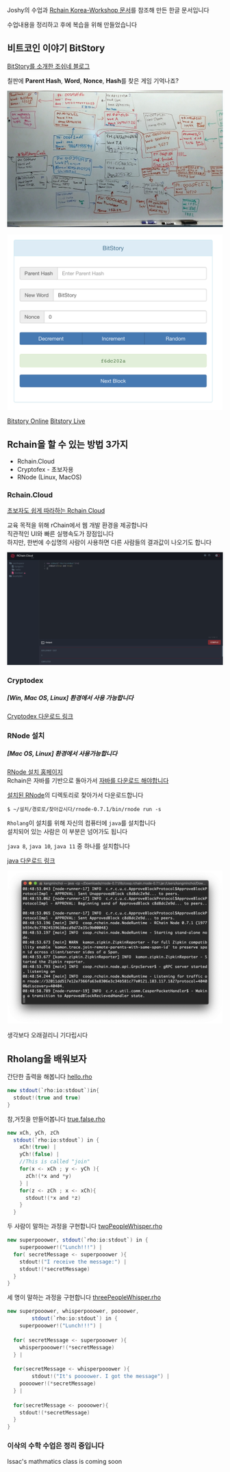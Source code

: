 Joshy의 수업과 [Rchain Korea-Workshop 문서](https://github.com/rchain-community/Korea-Workshop/blob/master/README.md)를 참조해 만든 한글 문서입니다  

수업내용을 정리하고 후에 복습을 위해 만들었습니다  

## 비트코인 이야기 BitStory
[BitStory를 소개한 조쉬네 블로그](https://joshorndorff.github.io/BitStory/)  

칠판에 **Parent Hash**, **Word**, **Nonce**, **Hash**를 찾은 게임 기억나죠?  

![현실에서 하는 Bitstory](img/bitStoryLive.jpg)

![Bitstory online](img/bitStoryOnline.png)

[Bitstory Online](https://joshorndorff.github.io/BitStory/bitStoryOnline.html)
[Bitstory Live](https://joshorndorff.github.io/BitStory/bitStoryLive.html)


## Rchain을 할 수 있는 방법 3가지
* Rchain.Cloud
* Cryptofex - 초보자용
* RNode (Linux, MacOS)


### Rchain.Cloud 

[초보자도 쉽게 따라하는 Rchain Cloud](https://rchain.cloud/)

교육 목적을 위해 rChain에서 웹 개발 환경을 제공합니다  
직관적인 UI와 빠른 실행속도가 장점입니다  
하지만, 한번에 수십명의 사람이 사용하면 다른 사람들의 결과값이 나오기도 합니다  

![rChain Cloud](img/rChainCloud.png)

### Cryptodex
#####  [Win, Mac OS, Linux] 환경에서 사용 가능합니다

[Cryptodex 다운로드 링크](https://cryptofex.io/download/)

### RNode 설치 
##### [Mac OS, Linux] 환경에서 사용가능합니다
[RNode 설치 홈페이지](https://developer.rchain.coop/)  
Rchain은 자바를 기반으로 돌아가서 [자바를 다운로드 해야합니다](https://www.java.com/ko/download/mac_download.jsp)  

[설치된 RNode](https://developer.rchain.coop/)의 디렉토리로 찾아가서 다운로드합니다  

```
$ ~/설치/경로로/찾아갑시다/rnode-0.7.1/bin/rnode run -s
```

`Rholang`이 설치를 위해 자신의 컴퓨터에 `java`를 설치합니다  
설치되어 있는 사람은 이 부분은 넘어가도 됩니다  

`java 8`, `java 10`, `java 11` 중 하나를 설치합니다  

[java 다운로드 링크](https://www.java.com/ko/download/)   

![RNode 설치 화면](img/rnodeInstallationTerminal.png)  


생각보다 오래걸리니 기다립시다  

## Rholang을 배워보자
  
간단한 출력을 해봅니다 [hello.rho](hello.rho)   
```java
new stdout(`rho:io:stdout`)in{
  stdout!(true and true)
}
```
참,거짓을 만들어봅니다 [true,false.rho](true,false.rho)  
```java
new xCh, yCh, zCh
  stdout(`rho:io:stdout`) in {
    xCh!(true) |
    yCh!(false) |
    //This is called "join"
    for(x <- xCh ; y <- yCh ){
      zCh!(*x and *y)
    } | 
    for(z <- zCh ; x <- xCh){
      stdout!(*x and *z)
    }
  }
```
두 사람이 말하는 과정을 구현합니다 [twoPeopleWhisper.rho](twoPeopleWhisper.rho)  
```java
new superpooower, stdout(`rho:io:stdout`) in {
	superpooower!("Lunch!!!") | 
  for( secretMessage <- superpooower ){
  	stdout!("I receive the message:") |
    stdout!(*secretMessage)
  }
}
```
세 명이 말하는 과정을 구현합니다 [threePeopleWhisper.rho](threePeopleWhisper.rho)
```java
new superpooower, whisperpooower, poooower,
		stdout(`rho:io:stdout`) in {
	superpooower!("Lunch!!!") | 
  
  for( secretMessage <- superpooower ){
  	whisperpooower!(*secretMessage)
  } | 
  
  for(secretMessage <- whisperpooower ){
		stdout!("It's poooower. I got the message") | 
    poooower!(*secretMessage)
  } | 
  
  for(secretMessage <- poooower){
  	stdout!(*secretMessage)
  }
}
```

### 이삭의 수학 수업은 정리 중입니다
Issac's mathmatics class is coming soon
































